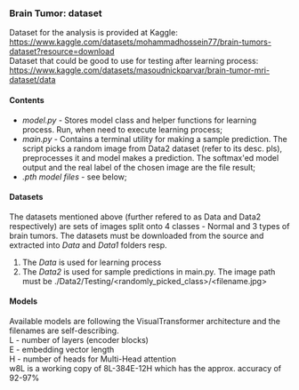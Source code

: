 ### Brain Tumor: dataset
Dataset for the analysis is provided at Kaggle: 
https://www.kaggle.com/datasets/mohammadhossein77/brain-tumors-dataset?resource=download<br>
Dataset that could be good to use for testing after learning process:
https://www.kaggle.com/datasets/masoudnickparvar/brain-tumor-mri-dataset/data

#### Contents
- *model.py* - Stores model class and helper functions for learning process. Run, when need to execute learning process;
- *main.py* - Contains a terminal utility for making a sample prediction. The script picks a random image from Data2 dataset (refer to its desc. pls), preprocesses it and model makes a prediction. The softmax'ed model output and the real label of the chosen image are the file result;
- *.pth model files* - see below;

#### Datasets
The datasets mentioned above (further refered to as Data and Data2 respectively) are sets of images split onto 4 classes - Normal and 3 types of brain tumors. The datasets must be downloaded from the source and extracted into *Data* and *Data1* folders resp.<br>
1. The *Data* is used for learning process
2. The *Data2* is used for sample predictions in main.py. The image path must be ./Data2/Testing/<randomly_picked_class>/<filename.jpg>

#### Models
Available models are following the VisualTransformer architecture and the filenames are self-describing.<br>
L - number of layers (encoder blocks)<br>
E - embedding vector length<br>
H - number of heads for Multi-Head attention<br>
w8L is a working copy of 8L-384E-12H which has the approx. accuracy of 92-97%

